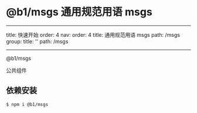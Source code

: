 # @b1/msgs 通用规范用语 msgs

---

title: 快速开始
order: 4
nav:
order: 4
title: 通用规范用语 msgs
path: /msgs
group:
title: ''
path: /msgs

---

@b1/msgs

公共组件

## 依赖安装

```bash
$ npm i @b1/msgs
```
